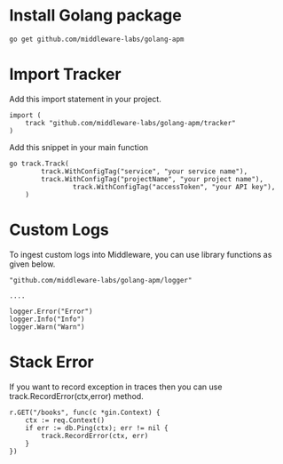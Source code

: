 # Install Golang package

```
go get github.com/middleware-labs/golang-apm
```

# Import Tracker

Add this import statement in your project.

```
import (
    track "github.com/middleware-labs/golang-apm/tracker"
)
```

Add this snippet in your main function

```
go track.Track(
		track.WithConfigTag("service", "your service name"),
		track.WithConfigTag("projectName", "your project name"),
                track.WithConfigTag("accessToken", "your API key"),
	)
```

# Custom Logs

To ingest custom logs into Middleware, you can use library functions as given below.

```
"github.com/middleware-labs/golang-apm/logger"

....

logger.Error("Error")
logger.Info("Info")
logger.Warn("Warn")

```

# Stack Error

If you want to record exception in traces then you can use track.RecordError(ctx,error) method.

```
r.GET("/books", func(c *gin.Context) {
    ctx := req.Context()
    if err := db.Ping(ctx); err != nil {
        track.RecordError(ctx, err)
    }
})
```


